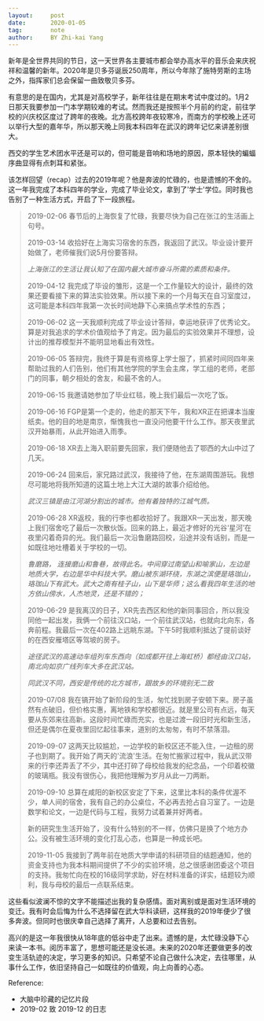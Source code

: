 ```yaml
---
layout:     post
date:       2020-01-05
tag:        note
author:     BY Zhi-kai Yang
---
```

新年是全世界共同的节日，这一天世界各主要城市都会举办高水平的音乐会来庆祝祥和温馨的新年。2020年是贝多芬诞辰250周年，所以今年除了施特劳斯的主场之外，指挥家们总会保留一曲致敬贝多芬。

有意思的是在国内，尤其是对高校学子，新年往往是在期末考试中度过的。1月2日那天我要参加一门本学期较难的考试。然而我还是按照半个月前的约定，前往学校的兴庆校区度过了跨年的夜晚。北方高校跨年夜较寒冷，而南方的学校晚上还可以举行大型的嘉年华，所以那天晚上同我本科四年在武汉的跨年记忆来讲差别很大。

西交的学生艺术团水平还是可以的，但可能是音响和场地的原因，原本轻快的蝙蝠序曲显得有点刺耳和紧张。

该怎样回望（recap）过去的2019年呢？他是奔波的忙碌的，也是遗憾的不舍的。这一年我完成了本科四年的学业，完成了毕业论文，拿到了'学士'学位。同时我也告别了一种生活方式，开启了下一段旅程。

> 2019-02-06 春节后的上海恢复了忙碌，我要尽快为自己在张江的生活画上句号。
>
> 2019-03-14  收拾好在上海实习宿舍的东西，我返回了武汉。毕业设计要开始做了，老师催我们说5月份要答辩。
>
> *上海张江的生活让我认知了在国内最大城市奋斗所需的素质和条件。*
>
> 2019-04-12 我完成了毕设的雏形，这是一个工作量较大的设计，最终的效果还要看接下来的算法实验效果。所以接下来的一个月每天在自习室度过，这可能是本科四年我第一次长时间地静下心来搞点学术性的东西；
>
> 2019-06-02 这一天我顺利完成了毕业设计答辩，幸运地获评了优秀论文。算是对我追求的学术价值观给予了肯定。因为最后的实验效果并不理想，设计出的推荐模型并不能明显地看出有效性。
>
> 2019-06-05 答辩完，我终于算是有资格穿上学士服了，抓紧时间同四年来帮助过我的人们告别，他们有其他学院的学生会主席，学工组的老师，老部门的同事，朝夕相处的舍友，和最不舍的人。
>
> 2019-06-15 我邀请她参加了毕业红毯，晚上我们最后一次吃了饭。
>
> 2019-06-16 FGP是第一个走的，他走的那天下午，我和XR正在把课本当废纸卖。他的目的地是南京，惭愧我也一直没问他要干什么工作。那天夜里武汉开始暴雨，从此开始进入雨季。
>
> 2019-06-18 XR去上海入职前要先回家，我们便随他去了鄂西的大山中过了几天。
>
> 2019-06-24 回来后，家兄路过武汉，我接待了他，在东湖周围游玩。我想尽可能地将我所知道的这篇土地上大江大湖的故事介绍给他。
>
> *武汉三镇是由江河湖分割出的城市。他有着独特的江城气质。*
>
> 2019-06-28 XR返校，我的行李也都收拾好了。我跟XR一天出发，那天晚上我们宿舍吃了最后一次散伙饭。回来的路上，最近才修好的光谷‘星河’在夜里闪着奇异的光。我们最后一次沿鲁磨路回校，沿途并没有话别，而是一如既往地吐槽着关于学校的一切。
>
> *鲁磨路， 连接磨山和鲁巷，故得此名。中间穿过南望山和喻家山，左边是地质大学，右边是华中科技大学。磨山被东湖环绕，东湖之滨便是珞珈山，珞珈山下有武大。武大之南有桂子山，山下是华师；这么看我四年生活的地方依山傍水，人杰地灵，还是不错的；*
>
> 2019-06-29 是我离汉的日子，XR先去西区和他的新同事回合，所以我没同他一起出发，我俩一个前往汉口站，一个前往武汉站，也就向北向东，各奔前程。我最后一次在402路上远眺东湖。下午5时我顺利抵达了提前谈好的在西安雁塔区等驾坡的房子。
>
> *途径武汉的高速动车组列车东西向（如成都开往上海虹桥）都经由汉口站，南北向如京广线列车大多在武汉站。*
>
> *同武汉不同，西安是传统的北方城市，跟故乡的环境别无二致*
>
> 2019-07/08 我在镐开始了新阶段的生活，匆忙找到房子安顿下来。房子虽然有点破旧，但价格实惠，离地铁和学校都很近。就是里公司有点远，每天要从东郊来往高新。这段时间忙碌而充实，也是过渡一段旧时光和新生活，但还是偶尔在夏夜里回忆起往事来，道别的太匆匆，有时不禁落泪。
>
> 2019-09-07 这两天比较尴尬，一边学校的新校区还不能入住，一边租的房子也到期了。我开始了两天的'流浪'生活。在匆忙搬家过程中，我从武汉带来的行李还弄丢了不少，其中还打碎了母校给我发的纪念品，一个印着校徽的玻璃瓶。我没有很伤心，我把他理解为岁月从此一刀两断。
>
> 2019-09-10 总算在咸阳的新校区安定了下来，这里比本科的条件优渥不少，单人间的宿舍，我有自己的办公桌位，不必再去抢占自习室了。一边是数学和论文，一边是代码与工程，我努力试着兼并好两者。
>
> 新的研究生生活开始了，没有什么特别的不一样，仿佛只是换了个地方办公。没有被生活环境的变化打乱心态，也算是一种成长吧。
>
> 2019-11-05 我接到了两年前在地质大学申请的科研项目的结题通知，他的资金支持也为我本科期间提供了不少的实验环境，总之很感谢团委这个项目的支持。我匆忙向在校的16级同学求助，好在材料准备的详实，结题较为顺利，我与母校的最后一点联系结束。

这些看似波澜不惊的文字不能描述出我的复杂感情。面对离别或是面对生活环境的变迁。我有时会后悔为什么不选择留在武大华科读研，这样我的2019年便少了很多奔波。但同时也很庆幸自己选择了离开，人总要和过去告别。

高兴的是这一年我很快从18年底的低谷中走了出来。遗憾的是，太忙碌没静下心来读一本书。阅历丰富了，思想可能还是没长进。未来的2020年还要做更多的改变生活轨迹的决定，学习更多的知识。只希望不论自己做什么决定，去往哪里，从事什么工作，依旧坚持自己一如既往的价值观，向上向善的心态。

Reference:

- 大脑中珍藏的记忆片段
- 2019-02 致 2019-12 的日志

